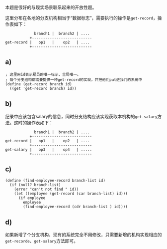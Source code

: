 本题是很好的与现实场景联系起来的开放性题。

这里分布在各地的分支机构相当于“数据标志”，需要执行的操作是`get-record`，操作表如下：
```
             branch1 |  branch2 | ....
           +---------------------------
get-record |   op1   |    op2   | ....
           +---------------------------
```
## a)

```
; 这里用id表示雇员的唯一标示，全局唯一。
; 每个分支结构都需要提供一种get-record的实现，并把他们put进我们的系统中
(define (get-record branch id)
  ((get 'get-record branch) id))
```
## b)

纪录中应该包含salary的信息，同时分支结构应该实现获取本机构的`get-salary`方法。这时的操作表如下：
```
             branch1 |  branch2 | ....
           +---------------------------
get-record |   op1   |    op2   | ....
           +---------------------------
get-salary |   op3   |    op4   | .....          
           +---------------------------
```
## c)
```
(define (find-employee-record branch-list id)
  (if (null? branch-list)
    (error "can't not find " id))
    (let ((employee (get-record (car branch-list) id)))
      (if employee
        employee
        (find-employee-record (cdr branch-list ) id))))
```
## d)

如果新增了个分支机构，现有的系统完全不用修改，只需要新增的机构实现相应的`get-recorde`、`get-salary`方法即可。
